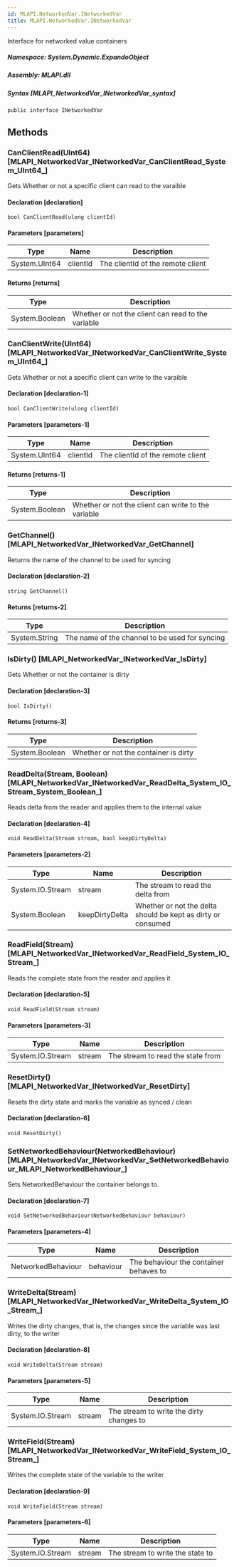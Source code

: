 ```yaml
---  
id: MLAPI.NetworkedVar.INetworkedVar  
title: MLAPI.NetworkedVar.INetworkedVar  
---
```


<div class="markdown level0 summary" markdown="1">

Interface for networked value containers

</div>

<div class="markdown level0 conceptual" markdown="1">

</div>

##### **Namespace**: System.Dynamic.ExpandoObject

##### **Assembly**: MLAPI.dll

##### Syntax [MLAPI_NetworkedVar_INetworkedVar_syntax]

    public interface INetworkedVar

## Methods 

### CanClientRead(UInt64) [MLAPI_NetworkedVar_INetworkedVar_CanClientRead_System_UInt64_]

<div class="markdown level1 summary" markdown="1">

Gets Whether or not a specific client can read to the varaible

</div>

<div class="markdown level1 conceptual" markdown="1">

</div>

#### Declaration [declaration]

    bool CanClientRead(ulong clientId)

#### Parameters [parameters]

| Type          | Name     | Description                       |
|---------------|----------|-----------------------------------|
| System.UInt64 | clientId | The clientId of the remote client |

#### Returns [returns]

| Type           | Description                                        |
|----------------|----------------------------------------------------|
| System.Boolean | Whether or not the client can read to the variable |

### CanClientWrite(UInt64) [MLAPI_NetworkedVar_INetworkedVar_CanClientWrite_System_UInt64_]

<div class="markdown level1 summary" markdown="1">

Gets Whether or not a specific client can write to the varaible

</div>

<div class="markdown level1 conceptual" markdown="1">

</div>

#### Declaration [declaration-1]

    bool CanClientWrite(ulong clientId)

#### Parameters [parameters-1]

| Type          | Name     | Description                       |
|---------------|----------|-----------------------------------|
| System.UInt64 | clientId | The clientId of the remote client |

#### Returns [returns-1]

| Type           | Description                                         |
|----------------|-----------------------------------------------------|
| System.Boolean | Whether or not the client can write to the variable |

### GetChannel() [MLAPI_NetworkedVar_INetworkedVar_GetChannel]

<div class="markdown level1 summary" markdown="1">

Returns the name of the channel to be used for syncing

</div>

<div class="markdown level1 conceptual" markdown="1">

</div>

#### Declaration [declaration-2]

    string GetChannel()

#### Returns [returns-2]

| Type          | Description                                    |
|---------------|------------------------------------------------|
| System.String | The name of the channel to be used for syncing |

### IsDirty() [MLAPI_NetworkedVar_INetworkedVar_IsDirty]

<div class="markdown level1 summary" markdown="1">

Gets Whether or not the container is dirty

</div>

<div class="markdown level1 conceptual" markdown="1">

</div>

#### Declaration [declaration-3]

    bool IsDirty()

#### Returns [returns-3]

| Type           | Description                           |
|----------------|---------------------------------------|
| System.Boolean | Whether or not the container is dirty |

### ReadDelta(Stream, Boolean) [MLAPI_NetworkedVar_INetworkedVar_ReadDelta_System_IO_Stream_System_Boolean_]

<div class="markdown level1 summary" markdown="1">

Reads delta from the reader and applies them to the internal value

</div>

<div class="markdown level1 conceptual" markdown="1">

</div>

#### Declaration [declaration-4]

    void ReadDelta(Stream stream, bool keepDirtyDelta)

#### Parameters [parameters-2]

| Type             | Name           | Description                                                  |
|------------------|----------------|--------------------------------------------------------------|
| System.IO.Stream | stream         | The stream to read the delta from                            |
| System.Boolean   | keepDirtyDelta | Whether or not the delta should be kept as dirty or consumed |

### ReadField(Stream) [MLAPI_NetworkedVar_INetworkedVar_ReadField_System_IO_Stream_]

<div class="markdown level1 summary" markdown="1">

Reads the complete state from the reader and applies it

</div>

<div class="markdown level1 conceptual" markdown="1">

</div>

#### Declaration [declaration-5]

    void ReadField(Stream stream)

#### Parameters [parameters-3]

| Type             | Name   | Description                       |
|------------------|--------|-----------------------------------|
| System.IO.Stream | stream | The stream to read the state from |

### ResetDirty() [MLAPI_NetworkedVar_INetworkedVar_ResetDirty]

<div class="markdown level1 summary" markdown="1">

Resets the dirty state and marks the variable as synced / clean

</div>

<div class="markdown level1 conceptual" markdown="1">

</div>

#### Declaration [declaration-6]

    void ResetDirty()

### SetNetworkedBehaviour(NetworkedBehaviour) [MLAPI_NetworkedVar_INetworkedVar_SetNetworkedBehaviour_MLAPI_NetworkedBehaviour_]

<div class="markdown level1 summary" markdown="1">

Sets NetworkedBehaviour the container belongs to.

</div>

<div class="markdown level1 conceptual" markdown="1">

</div>

#### Declaration [declaration-7]

    void SetNetworkedBehaviour(NetworkedBehaviour behaviour)

#### Parameters [parameters-4]

| Type               | Name      | Description                            |
|--------------------|-----------|----------------------------------------|
| NetworkedBehaviour | behaviour | The behaviour the container behaves to |

### WriteDelta(Stream) [MLAPI_NetworkedVar_INetworkedVar_WriteDelta_System_IO_Stream_]

<div class="markdown level1 summary" markdown="1">

Writes the dirty changes, that is, the changes since the variable was
last dirty, to the writer

</div>

<div class="markdown level1 conceptual" markdown="1">

</div>

#### Declaration [declaration-8]

    void WriteDelta(Stream stream)

#### Parameters [parameters-5]

| Type             | Name   | Description                              |
|------------------|--------|------------------------------------------|
| System.IO.Stream | stream | The stream to write the dirty changes to |

### WriteField(Stream) [MLAPI_NetworkedVar_INetworkedVar_WriteField_System_IO_Stream_]

<div class="markdown level1 summary" markdown="1">

Writes the complete state of the variable to the writer

</div>

<div class="markdown level1 conceptual" markdown="1">

</div>

#### Declaration [declaration-9]

    void WriteField(Stream stream)

#### Parameters [parameters-6]

| Type             | Name   | Description                      |
|------------------|--------|----------------------------------|
| System.IO.Stream | stream | The stream to write the state to |
